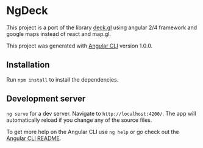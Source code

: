 # NgDeck

This project is a port of the library [deck.gl](https://github.com/uber/deck.gl) using angular 2/4 framework and google maps instead of react and map.gl.

This project was generated with [Angular CLI](https://github.com/angular/angular-cli) version 1.0.0.


## Installation

Run `npm install` to install the dependencies.

## Development server

 `ng serve` for a dev server. Navigate to `http://localhost:4200/`. The app will automatically reload if you change any of the source files.


To get more help on the Angular CLI use `ng help` or go check out the [Angular CLI README](https://github.com/angular/angular-cli/blob/master/README.md).
